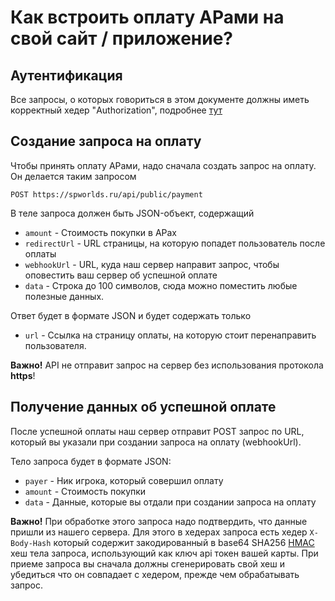 # Как встроить оплату АРами на свой сайт / приложение?

## Аутентификация

Все запросы, о которых говориться в этом документе должны иметь корректный хедер "Authorization", подробнее [тут](./AUTHORIZATION.md)

## Создание запроса на оплату

Чтобы принять оплату АРами, надо сначала создать запрос на оплату. Он делается таким запросом

```
POST https://spworlds.ru/api/public/payment
```

В теле запроса должен быть JSON-объект, содержащий

- `amount` - Стоимость покупки в АРах
- `redirectUrl` - URL страницы, на которую попадет пользователь после оплаты
- `webhookUrl` - URL, куда наш сервер направит запрос, чтобы оповестить ваш сервер об успешной оплате
- `data` - Строка до 100 символов, сюда можно поместить любые полезные данных.

Ответ будет в формате JSON и будет содержать только

- `url` - Ссылка на страницу оплаты, на которую стоит перенаправить пользователя.

**Важно!** API не отправит запрос на сервер без использования протокола **https**!

## Получение данных об успешной оплате

После успешной оплаты наш сервер отправит POST запрос по URL, который вы указали при создании запроса на оплату (webhookUrl).

Тело запроса будет в формате JSON:

- `payer` - Ник игрока, который совершил оплату
- `amount` - Стоимость покупки
- `data` - Данные, которые вы отдали при создании запроса на оплату

**Важно!** При обработке этого запроса надо подтвердить, что данные пришли из нашего сервера. Для этого в хедерах запроса есть хедер `X-Body-Hash` который содержит закодированный в base64 SHA256 [HMAC](https://ru.wikipedia.org/wiki/HMAC) хеш тела запроса, использующий как ключ api токен вашей карты. При приеме запроса вы сначала должны сгенерировать свой хеш и убедиться что он совпадает с хедером, прежде чем обрабатывать запрос.
